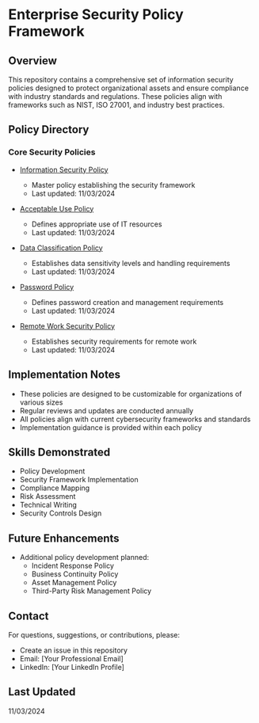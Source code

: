 # Enterprise Security Policy Framework

## Overview
This repository contains a comprehensive set of information security policies designed to protect organizational assets and ensure compliance with industry standards and regulations. These policies align with frameworks such as NIST, ISO 27001, and industry best practices.

## Policy Directory

### Core Security Policies
- [Information Security Policy](policies/Information-Security-Policy.md)
  - Master policy establishing the security framework
  - Last updated: 11/03/2024

- [Acceptable Use Policy](policies/Acceptable-Use-Policy.md)
  - Defines appropriate use of IT resources
  - Last updated: 11/03/2024

- [Data Classification Policy](policies/Data-Classification-Policy.md)
  - Establishes data sensitivity levels and handling requirements
  - Last updated: 11/03/2024

- [Password Policy](policies/Password-Policy.md)
  - Defines password creation and management requirements
  - Last updated: 11/03/2024

- [Remote Work Security Policy](policies/Remote-Work-Security-Policy.md)
  - Establishes security requirements for remote work
  - Last updated: 11/03/2024

## Implementation Notes
- These policies are designed to be customizable for organizations of various sizes
- Regular reviews and updates are conducted annually
- All policies align with current cybersecurity frameworks and standards
- Implementation guidance is provided within each policy

## Skills Demonstrated
- Policy Development
- Security Framework Implementation
- Compliance Mapping
- Risk Assessment
- Technical Writing
- Security Controls Design

## Future Enhancements
- Additional policy development planned:
  - Incident Response Policy
  - Business Continuity Policy
  - Asset Management Policy
  - Third-Party Risk Management Policy

## Contact
For questions, suggestions, or contributions, please:
- Create an issue in this repository
- Email: [Your Professional Email]
- LinkedIn: [Your LinkedIn Profile]

## Last Updated
11/03/2024
